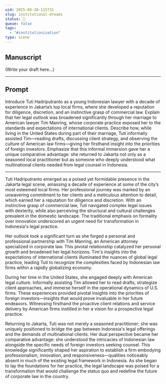 ```yaml
---
uid: 2025-08-30-115731
slug: institutional-dreams
status: 🤖
queue: false
tags:
  - "#institutionization"
type: scene
---
```

## Manuscript

(Write your draft here...)

---

## Prompt

Introduce Tuti Hadriputranto as a young Indonesian lawyer with a decade of experience in Jakarta’s top local firms, where she developed a reputation for diligence, discretion, and an instinctive grasp of commercial law.
Explain that her legal outlook was broadened significantly through her marriage to American lawyer Tim Manring, whose corporate practice exposed her to the standards and expectations of international clients.
Describe how, while living in the United States during part of their marriage, Tuti informally assisted Tim—reading drafts, discussing client strategy, and observing the culture of American law firms—giving her firsthand insight into the priorities of foreign investors.
Emphasize that this informal immersion gave her a unique comparative advantage: she returned to Jakarta not only as a seasoned local practitioner but as someone who deeply understood what multinational clients needed from legal counsel in Indonesia.


---
Tuti Hadriputranto emerged as a poised yet formidable presence in the Jakarta legal scene, amassing a decade of experience at some of the city’s most esteemed local firms. Her professional journey was marked by an unwavering commitment to her clients and a meticulous attention to detail, which earned her a reputation for diligence and discretion. With an instinctive grasp of commercial law, Tuti navigated complex legal issues with dexterity, while also perceiving the structural and cultural challenges prevalent in the domestic landscape. The traditional emphasis on formality over innovation underscored an urgent need for transformation in Indonesia's legal practice.

Her outlook took a significant turn as she forged a personal and professional partnership with Tim Manring, an American attorney specialized in corporate law. This pivotal relationship catalyzed her personal growth and broadened her legal horizons. Tim's insights into the expectations of international clients illuminated the nuances of global legal practice, leading Tuti to recognize the complexities faced by Indonesian law firms within a rapidly globalizing economy.

During her time in the United States, she engaged deeply with American legal culture. Informally assisting Tim allowed her to read drafts, strategize client approaches, and immerse herself in the operational dynamics of U.S. firms. These experiences provided pivotal insights into the priorities of foreign investors—insights that would prove invaluable in her future endeavors. Witnessing firsthand the proactive client relations and service delivery by American firms instilled in her a vision for a prospective legal practice.

Returning to Jakarta, Tuti was not merely a seasoned practitioner; she was uniquely positioned to bridge the gap between Indonesia's legal offerings and the demands of multinational clients. Her dual perspective became her comparative advantage: she understood the intricacies of Indonesian law alongside the specific needs of foreign investors seeking counsel. This knowledge significantly shaped her aspiration to establish a firm embodying professionalism, innovation, and responsiveness—qualities noticeably absent in much of the existing legal framework in Indonesia. As she began to lay the foundations for her practice, the legal landscape was poised for a transformation that would challenge the status quo and redefine the future of corporate law in the country.
